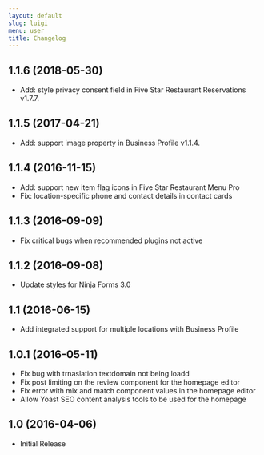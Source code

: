 ```yaml
---
layout: default
slug: luigi
menu: user
title: Changelog
---
```


## 1.1.6 (2018-05-30)
* Add: style privacy consent field in Five Star Restaurant Reservations v1.7.7.

## 1.1.5 (2017-04-21)
* Add: support image property in Business Profile v1.1.4.

## 1.1.4 (2016-11-15)
* Add: support new item flag icons in Five Star Restaurant Menu Pro
* Fix: location-specific phone and contact details in contact cards

## 1.1.3 (2016-09-09)
* Fix critical bugs when recommended plugins not active

## 1.1.2 (2016-09-08)
* Update styles for Ninja Forms 3.0

## 1.1 (2016-06-15)
* Add integrated support for multiple locations with Business Profile

## 1.0.1 (2016-05-11)
* Fix bug with trnaslation textdomain not being loadd
* Fix post limiting on the review component for the homepage editor
* Fix error with mix and match component values in the homepage editor
* Allow Yoast SEO content analysis tools to be used for the homepage

## 1.0 (2016-04-06)
* Initial Release
